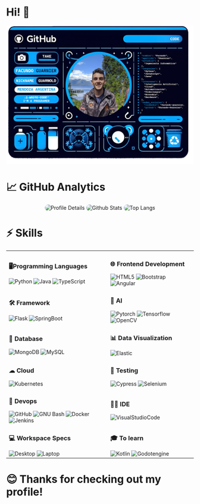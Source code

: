 # Hi! 👋
<div align="center">
 <img src="https://github.com/Facundo-Guarnier/Facundo-Guarnier/blob/95109fffd9366bcc4b339c7b0dbe90e1a6579afc/banner.png" alt="Banner Personalizado">
</div>

# 📈 GitHub Analytics
<div align="center">
  <img src="http://github-profile-summary-cards.vercel.app/api/cards/profile-details?username=Facundo-Guarnier&theme=algolia" 
    alt="Profile Details"
    style="height: 180px; border-radius: 20px;"
  >
  <img src="https://github-readme-stats.vercel.app/api?username=Facundo-Guarnier&count_private=true&show_icons=true&theme=algolia&border_color=050F2C" 
    alt="Github Stats" 
    style="height: 180px; border-radius: 20px;"
  >
  <img src="https://github-readme-stats.vercel.app/api/top-langs/?username=Facundo-Guarnier&layout=compact&theme=algolia&border_color=050F2C" 
    alt="Top Langs" 
    style="height: 180px; border-radius: 20px;"
  >
</div>

# ⚡ Skills
<div align="center">
  <table>
    <tr>
      <td>
        <h3>🖥️Programming Languages</h3>
        <img src="https://img.shields.io/badge/-Python-3776AB?style=flat-square&logo=Python&logoColor=white" alt="Python">
        <img src="https://img.shields.io/badge/-Java-FF6F00?style=flat-square&logo=openjdk&logoColor=white" alt="Java">
        <img src="https://img.shields.io/badge/-TypeScript-3178C6?style=flat-square&logo=TypeScript&logoColor=white" alt="TypeScript">
      </td>
      <td>
        <h3>🌐 Frontend Development</h3>
        <img src="https://img.shields.io/badge/-HTML5-E34F26?style=flat-square&logo=html5&logoColor=white" alt="HTML5">
        <img src="https://img.shields.io/badge/-Bootstrap-563D7C?style=flat-square&logo=bootstrap&logoColor=white" alt="Bootstrap">
        <img src="https://img.shields.io/badge/-Angular-DD0031?style=flat-square&logo=angular&logoColor=white" alt="Angular">
      </td>
    </tr>
    <tr>
      <td>
        <h3>🛠️ Framework</h3>
        <img src="https://img.shields.io/badge/-Flask-000000?style=flat-square&logo=flask&logoColor=white" alt="Flask">
        <img src="https://img.shields.io/badge/-SpringBoot-6DB33F?style=flat-square&logo=SpringBoot&logoColor=white" alt="SpringBoot">
      </td>
      <td>
        <h3>🤖 AI</h3>
        <img src="https://img.shields.io/badge/-Pytorch-EE4C2C?style=flat-square&logo=Pytorch&logoColor=white" alt="Pytorch">
        <img src="https://img.shields.io/badge/-Tensorflow-FF6F00?style=flat-square&logo=Tensorflow&logoColor=white" alt="Tensorflow">
        <img src="https://img.shields.io/badge/-OpenCV-5C3EE8?style=flat-square&logo=OpenCV&logoColor=white" alt="OpenCV">
      </td>
    </tr>
    <tr>
      <td>
        <h3>💾 Database</h3>
        <img src="https://img.shields.io/badge/-MongoDB-47A248?style=flat-square&logo=mongodb&logoColor=white" alt="MongoDB">
        <img src="https://img.shields.io/badge/-MySQL-4479A1?style=flat-square&logo=MySQL&logoColor=white" alt="MySQL">
      </td>
      <td>
        <h3>📊 Data Visualization</h3>
        <img src="https://img.shields.io/badge/-Elastic-005571?style=flat-square&logo=elastic&logoColor=white" alt="Elastic">
      </td>
    </tr>
    <tr>
      <td>
        <h3>☁ Cloud</h3>
        <img src="https://img.shields.io/badge/-Kubernetes-326CE5?style=flat-square&logo=Kubernetes&logoColor=white" alt="Kubernetes">
      </td>
      <td>
        <h3>🔔 Testing</h3>
        <img src="https://img.shields.io/badge/-Cypress-17202C?style=flat-square&logo=Cypress&logoColor=white" alt="Cypress">
        <img src="https://img.shields.io/badge/-Selenium-43B02A?style=flat-square&logo=Selenium&logoColor=white" alt="Selenium">
      </td>
    </tr>
    <tr>
      <td>
        <h3>🚀 Devops</h3>
        <img src="https://img.shields.io/badge/-GitHub-181717?style=flat-square&logo=github" alt="GitHub">
        <img src="https://img.shields.io/badge/-GNU_bash-4EAA25?style=flat-square&logo=gnubash&logoColor=white" alt="GNU Bash">
        <img src="https://img.shields.io/badge/-Docker-2496ED?style=flat-square&logo=docker&logoColor=white" alt="Docker">
        <img src="https://img.shields.io/badge/-Jenkins-D24939?style=flat-square&logo=Jenkins&logoColor=white" alt="Jenkins">
      </td>
      <td>
        <h3>👩‍💻 IDE</h3>
        <img src="https://img.shields.io/badge/-Visual Studio Code-0078D4?style=flat-square&logo=visual%20studio%20code&logoColor=white" alt="VisualStudioCode">
      </td>
    </tr>
      <tr>
      <td>
        <h3>💻 Workspace Specs</h3>
        <img src="https://img.shields.io/badge/AMD-Ryzen 5 5600G-ED1C24?style=flat-square&logo=amd&logoColor=whit" alt="Desktop">
        <img src="https://img.shields.io/badge/Intel-Core i5 1035G1-0071C5?style=flat-square&logo=intel&logoColor=white" alt="Laptop">
      </td>
      <td>
        <h3>🎓 To learn</h3>
          <img src="https://img.shields.io/badge/-Kotlin-C11DF0?style=flat-square&logo=Kotlin&logoColor=white" alt="Kotlin">
          <img src="https://img.shields.io/badge/-Godotengine-478CBF?style=flat-square&logo=Godotengine&logoColor=white" alt="Godotengine">
      </td>
    </tr>
  </table>
</div>

# 😊 Thanks for checking out my profile!